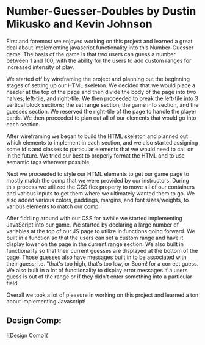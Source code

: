 # Number-Guesser-Doubles by Dustin Mikusko and Kevin Johnson

  First and foremost we enjoyed working on this project and learned a great deal about implementing javascript functionality 
  into this Number-Guesser game. The basis of the game is that two users can guess a number between 1 and 100, with 
  the ability for the users to add custom ranges for increased intensity of play.
  
  We started off by wireframing the project and planning out the beginning stages of setting up 
  our HTML skeleton. We decided that we would place a header at the top of the page and then divide the body of the page into
  two halves; left-tile, and right-tile. We then proceeded to break the left-tile into 3 vertical block sections; the set range
  section, the game info section, and the guesses section. We reserved the right-tile of the page to handle the player cards.
  We then proceeded to plan out all of our elements that would go into each section. 
  
  After wireframing we began to build the HTML skeleton and planned out which elements to implement in each section, and we 
  also started assigning some id's and classes to particular elements that we would need to call on in the future. We tried our
  best to properly format the HTML and to use semantic tags wherever possible. 
  
  Next we proceeded to style our HTML elements to get our game page to mostly match the comp that we were provided by our
  instructors. During this process we utilized the CSS flex property to move all of our containers and various inputs to get
  them where we ultimately wanted them to go. We also added various colors, paddings, margins, and font sizes/weights, to 
  various elements to match our comp. 
  
  After fiddling around with our CSS for awhile we started implementing JavaScript into our game. We started by declaring 
  a large number of variables at the top of our JS page to utilize in functions going forward. We built in a function so that
  the users can set a custom range and have it display lower on the page in the current range section. We also built in 
  functionality so that their current guesses are displayed at the bottom of the page. Those guesses also have messages 
  built in to be associated with their guess; i.e. "that's too high, that's too low, or Boom! for a correct guess. We also 
  built in a lot of functionality to display error messages if a users guess is out of the range or if they didn't enter 
  something into a particular field.
  
  Overall we took a lot of pleasure in working on this project and learned a ton about implementing Javascript! 
  
## Design Comp:

![Design Comp](
